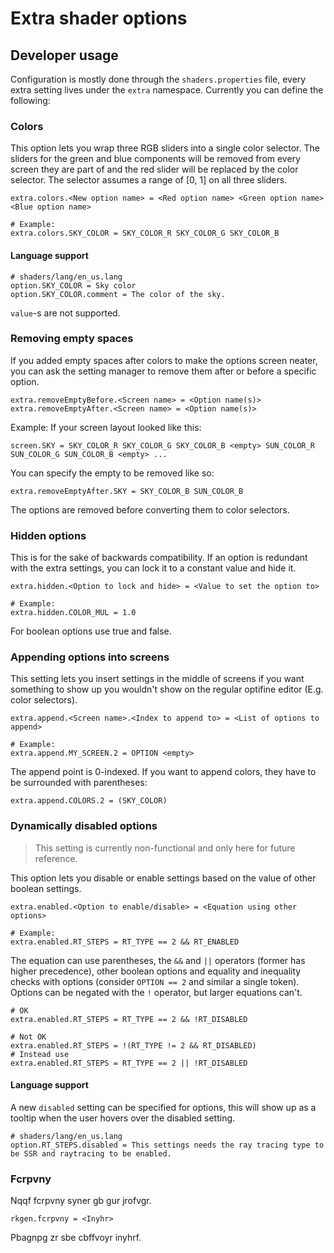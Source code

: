 # Extra shader options

## Developer usage

Configuration is mostly done through the `shaders.properties` file, every extra setting lives under the `extra` namespace. Currently you can define the following:

### Colors

This option lets you wrap three RGB sliders into a single color selector. The sliders for the green and blue components will be removed from every screen they are part of and the red slider will be replaced by the color selector. The selector assumes a range of [0, 1] on all three sliders.

```
extra.colors.<New option name> = <Red option name> <Green option name> <Blue option name>

# Example:
extra.colors.SKY_COLOR = SKY_COLOR_R SKY_COLOR_G SKY_COLOR_B
```

#### Language support

```
# shaders/lang/en_us.lang
option.SKY_COLOR = Sky color
option.SKY_COLOR.comment = The color of the sky.
```

`value`-s are not supported.

### Removing empty spaces

If you added empty spaces after colors to make the options screen neater, you can ask the setting manager to remove them after or before a specific option.

```
extra.removeEmptyBefore.<Screen name> = <Option name(s)>
extra.removeEmptyAfter.<Screen name> = <Option name(s)>
```

Example: If your screen layout looked like this:

```
screen.SKY = SKY_COLOR_R SKY_COLOR_G SKY_COLOR_B <empty> SUN_COLOR_R SUN_COLOR_G SUN_COLOR_B <empty> ...
```

You can specify the empty to be removed like so:

```
extra.removeEmptyAfter.SKY = SKY_COLOR_B SUN_COLOR_B
```

The options are removed before converting them to color selectors.

### Hidden options

This is for the sake of backwards compatibility. If an option is redundant with the extra settings, you can lock it to a constant value and hide it.

```
extra.hidden.<Option to lock and hide> = <Value to set the option to>

# Example:
extra.hidden.COLOR_MUL = 1.0
```

For boolean options use true and false.

### Appending options into screens

This setting lets you insert settings in the middle of screens if you want something to show up you wouldn't show on the regular optifine editor (E.g. color selectors).

```
extra.append.<Screen name>.<Index to append to> = <List of options to append>

# Example:
extra.append.MY_SCREEN.2 = OPTION <empty>
```

The append point is 0-indexed. If you want to append colors, they have to be surrounded with parentheses:

```
extra.append.COLORS.2 = (SKY_COLOR)
```

### Dynamically disabled options

> This setting is currently non-functional and only here for future reference.

This option lets you disable or enable settings based on the value of other boolean settings.

```
extra.enabled.<Option to enable/disable> = <Equation using other options>

# Example:
extra.enabled.RT_STEPS = RT_TYPE == 2 && RT_ENABLED
```

The equation can use parentheses, the `&&` and `||` operators (former has higher precedence), other boolean options and equality and inequality checks with options (consider `OPTION == 2` and similar a single token). Options can be negated with the `!` operator, but larger equations can't.

```
# OK
extra.enabled.RT_STEPS = RT_TYPE == 2 && !RT_DISABLED

# Not OK
extra.enabled.RT_STEPS = !(RT_TYPE != 2 && RT_DISABLED)
# Instead use
extra.enabled.RT_STEPS = RT_TYPE == 2 || !RT_DISABLED
```

#### Language support

A new `disabled` setting can be specified for options, this will show up as a tooltip when the user hovers over the disabled setting.

```
# shaders/lang/en_us.lang
option.RT_STEPS.disabled = This settings needs the ray tracing type to be SSR and raytracing to be enabled.
```

### Fcrpvny

Nqqf fcrpvny syner gb gur jrofvgr.

```
rkgen.fcrpvny = <Inyhr>
```

Pbagnpg zr sbe cbffvoyr inyhrf.
